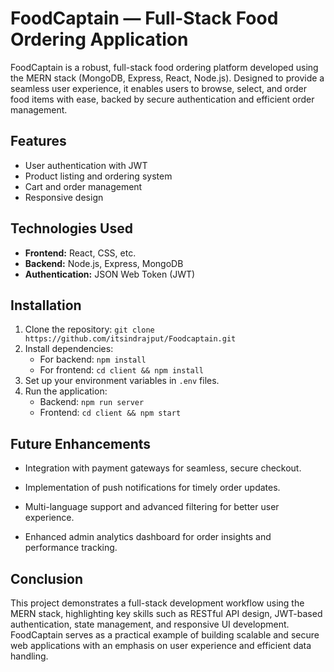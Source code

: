 # FoodCaptain — Full-Stack Food Ordering Application

FoodCaptain is a robust, full-stack food ordering platform developed using the MERN stack (MongoDB, Express, React, Node.js). Designed to provide a seamless user experience, it enables users to browse, select, and order food items with ease, backed by secure authentication and efficient order management.

## Features

- User authentication with JWT
- Product listing and ordering system
- Cart and order management
- Responsive design

## Technologies Used

- **Frontend:** React, CSS, etc.
- **Backend:** Node.js, Express, MongoDB
- **Authentication:** JSON Web Token (JWT)

## Installation

1. Clone the repository: `git clone https://github.com/itsindrajput/Foodcaptain.git`
2. Install dependencies:
   - For backend: `npm install`
   - For frontend: `cd client && npm install`
3. Set up your environment variables in `.env` files.
4. Run the application:
   - Backend: `npm run server`
   - Frontend: `cd client && npm start`

## Future Enhancements

- Integration with payment gateways for seamless, secure checkout.

- Implementation of push notifications for timely order updates.

- Multi-language support and advanced filtering for better user experience.

- Enhanced admin analytics dashboard for order insights and performance tracking.

## Conclusion

This project demonstrates a full-stack development workflow using the MERN stack, highlighting key skills such as RESTful API design, JWT-based authentication, state management, and responsive UI development. FoodCaptain serves as a practical example of building scalable and secure web applications with an emphasis on user experience and efficient data handling.

